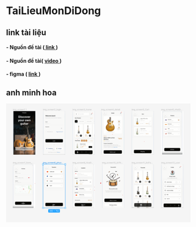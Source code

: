 # TaiLieuMonDiDong

## link tài liệu

#### - Nguồn đề tài ([ link ](https://dribbble.com/shots/19238754-Tokogitar-Mobile-Application))

#### - Nguồn đề tài( [ video ](https://cdn.dribbble.com/userupload/3363084/file/original-bf2a7e953c724d3c27a450ad70ce42f9.mp4) )

#### - figma ( [ link ](https://www.figma.com/file/dSeH8BLgSiKpRdpzGs52rA/AppMobile---Guitar?node-id=5%3A8&t=ofgRLBut6Q83bNxb-0) )


## anh minh hoa

![Không tồn tại](./images/img_figma.png)